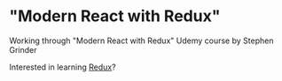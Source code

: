 # "Modern React with Redux"
Working through "Modern React with Redux" Udemy course by Stephen Grinder

Interested in learning [Redux](https://www.udemy.com/react-redux/)?
